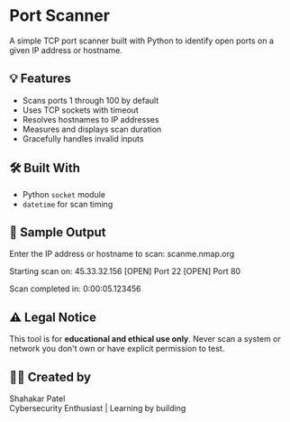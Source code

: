 
# Port Scanner

A simple TCP port scanner built with Python to identify open ports on a given IP address or hostname.

## 💡 Features

- Scans ports 1 through 100 by default
- Uses TCP sockets with timeout
- Resolves hostnames to IP addresses
- Measures and displays scan duration
- Gracefully handles invalid inputs

## 🛠 Built With

- Python `socket` module
- `datetime` for scan timing

## 📸 Sample Output

Enter the IP address or hostname to scan: scanme.nmap.org

Starting scan on: 45.33.32.156
[OPEN] Port 22
[OPEN] Port 80

Scan completed in: 0:00:05.123456


## ⚠️ Legal Notice

This tool is for **educational and ethical use only**. Never scan a system or network you don't own or have explicit permission to test.

## 👨‍💻 Created by

Shahakar Patel  
Cybersecurity Enthusiast | Learning by building
